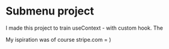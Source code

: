 # Submenu project 

I made this project to train useContext - with custom hook.
The 

My ispiration was of course stripe.com  = )

